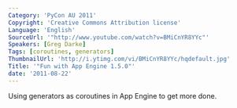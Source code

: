```yaml
---
Category: 'PyCon AU 2011'
Copyright: 'Creative Commons Attribution license'
Language: 'English'
SourceUrl: '"http://www.youtube.com/watch?v=BMiCnYR8YYc"'
Speakers: [Greg Darke]
Tags: [coroutines, generators]
ThumbnailUrl: 'http://i.ytimg.com/vi/BMiCnYR8YYc/hqdefault.jpg'
Title: '"Fun with App Engine 1.5.0"'
date: '2011-08-22'
---
```

Using generators as coroutines in App Engine to get more done.

